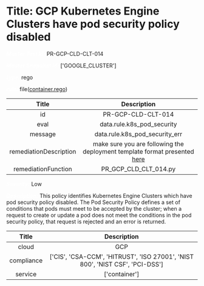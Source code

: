 



# Title: GCP Kubernetes Engine Clusters have pod security policy disabled


***<font color="white">Master Test Id:</font>*** PR-GCP-CLD-CLT-014

***<font color="white">Master Snapshot Id:</font>*** ['GOOGLE_CLUSTER']

***<font color="white">type:</font>*** rego

***<font color="white">rule:</font>*** file([container.rego])  
  
  
  
  

|Title|Description|
| :---: | :---: |
|id|PR-GCP-CLD-CLT-014|
|eval|data.rule.k8s_pod_security|
|message|data.rule.k8s_pod_security_err|
|remediationDescription|make sure you are following the deployment template format presented <a href='https://cloud.google.com/kubernetes-engine/docs/reference/rest/v1/projects.locations.clusters' target='_blank'>here</a>|
|remediationFunction|PR_GCP_CLD_CLT_014.py|


***<font color="white">Severity:</font>*** Low

***<font color="white">Description:</font>*** This policy identifies Kubernetes Engine Clusters which have pod security policy disabled. The Pod Security Policy defines a set of conditions that pods must meet to be accepted by the cluster; when a request to create or update a pod does not meet the conditions in the pod security policy, that request is rejected and an error is returned.  
  
  

|Title|Description|
| :---: | :---: |
|cloud|GCP|
|compliance|['CIS', 'CSA-CCM', 'HITRUST', 'ISO 27001', 'NIST 800', 'NIST CSF', 'PCI-DSS']|
|service|['container']|



[container.rego]: https://github.com/prancer-io/prancer-compliance-test/tree/master/google/cloud/container.rego
